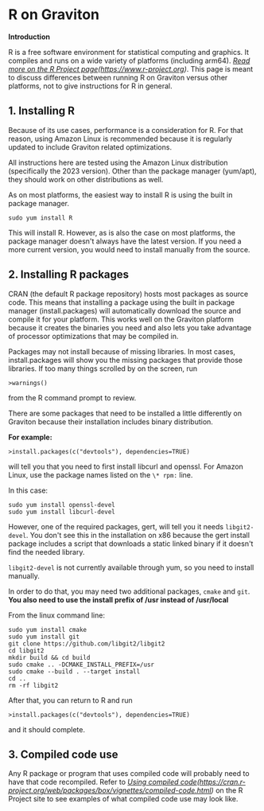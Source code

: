 # R on Graviton
**Introduction**

R is a free software environment for statistical computing and graphics. It compiles and runs on a wide variety of platforms (including arm64).  _[Read more on the R Project page]([(https://www.r-project.org)])(https://www.r-project.org)_.
This page is meant to discuss differences between running R on Graviton versus other platforms, not to give instructions for R in general.

## 1. Installing R
Because of its use cases, performance is a consideration for R.  For that reason, using Amazon Linux is recommended because it is regularly updated to include Graviton related optimizations.  

All instructions here are tested using the Amazon Linux distribution (specifically the 2023 version). Other than the package manager (yum/apt), they should work on other distributions as well.

As on most platforms, the easiest way to install R is using the built in package manager.

```sudo yum install R```

This will install R.  However, as is also the case on most platforms, the package manager doesn't always have the latest version.  If you need a more current version, you would need to install manually from the source.   

## 2. Installing R packages
CRAN (the default R package repository) hosts most packages as source code.  This means that installing a package using the built in package manager (install.packages) will automatically download the source and compile it for your platform. This works well on the Graviton platform because it creates the binaries you need and also lets you take advantage of processor optimizations that may be compiled in.

Packages may not install because of missing libraries.  In most cases, install.packages will show you the missing packages that provide those libraries.  If too many things scrolled by on the screen, run

```>warnings()``` 

from the R command prompt to review.

There are some packages that need to be installed a little differently on Graviton because their installation includes binary distribution.

**For example:** 

```>install.packages(c("devtools"), dependencies=TRUE) ```

will tell you that you need to first install libcurl and openssl.  For Amazon Linux, use the package names listed on the ```\* rpm:``` line.

In this case:

```
sudo yum install openssl-devel
sudo yum install libcurl-devel
```
However, one of the required packages, gert, will tell you it needs ```libgit2-devel```.  You don't see this in the installation on x86 because the gert install package includes a script that downloads a static linked binary if it doesn't find the needed library.

```libgit2-devel``` is not currently available through yum, so you need to install manually.

In order to do that, you may need two additional packages, ```cmake``` and ```git```.  **You also need to use the install prefix of /usr instead of /usr/local**

From the linux command line:
```
sudo yum install cmake
sudo yum install git
git clone https://github.com/libgit2/libgit2
cd libgit2
mkdir build && cd build
sudo cmake .. -DCMAKE_INSTALL_PREFIX=/usr
sudo cmake --build . --target install
cd ..
rm -rf libgit2
```

After that, you can return to R and run 

```>install.packages(c("devtools"), dependencies=TRUE) ```

and it should complete.

## 3. Compiled code use

Any R package or program that uses compiled code will probably need to have that code recompiled.  Refer to _[Using compiled code]([(https://cran.r-project.org/web/packages/box/vignettes/compiled-code.html)])(https://cran.r-project.org/web/packages/box/vignettes/compiled-code.html)_ on the R Project site to see examples of what compiled code use may look like.
